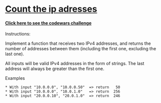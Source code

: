 # [Count the ip adresses](https://www.codewars.com/kata/526989a41034285187000de4/train/javascript)

#### [Click here to see the codewars challenge](https://www.codewars.com/kata/526989a41034285187000de4/train/javascript)

Instructions:

Implement a function that receives two IPv4 addresses, and returns the number of addresses between them (including the first one, excluding the last one).

All inputs will be valid IPv4 addresses in the form of strings. The last address will always be greater than the first one.

Examples

```
* With input "10.0.0.0", "10.0.0.50"  => return   50
* With input "10.0.0.0", "10.0.1.0"   => return  256
* With input "20.0.0.10", "20.0.1.0"  => return  246
```